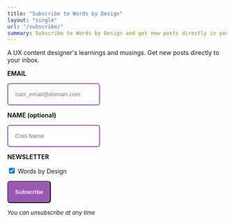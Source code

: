 ```yaml
---
title: "Subscribe to Words by Design"
layout: "single"
url: "/subscribe/"
summary: Subscribe to Words by Design and get new posts directly in your inbox.
---
```

<head>
<style> 
      input[type="email"],
      input[type="text"],
      input[type="checkbox"],
      /*input[type="submit"],*/
      textarea {
        border: 2px solid #9b59b6;
        padding: 16px;
        outline: none;
        color: #9b59b6;
        border-radius: 6px;
        /* border-bottom: 1px solid #000; /* You can adjust the color and thickness of the outline */
      }
      input[type="submit"],
      textarea {
        padding: 16px;
        color:  #f4ecf7;
        background: #9b59b6;
        font-weight: bold;
        border-radius: 6px;
      }
    </style>
</head>
<body>
<form method="post" action="https://wbd.pikapod.net/subscription/form" class="listmonk-form">
    <div>
        <!--<h3>Subscribe</h3>-->
        A UX content designer's learnings and musings. Get new posts directly to your inbox.
        <p></p>
        <input type="hidden" name="nonce" />
        <label for="email"><strong>EMAIL</strong></label>
        <p><input type="email" name="email" required placeholder="cool_email@domain.com" /></p>
        <label for="name"><strong>NAME (optional)</strong></label>
          <p><input type="text" name="name" placeholder="Cool Name" /></p>
        <label for="1"><strong>NEWSLETTER</strong></label>
        <p><input id="d807c" type="checkbox" name="l" checked value="d807ce2f-699a-498a-a51f-e8d89c99a51c" />
          <label for="d807c">Words by Design</label><br /><!--<span>A UX content designer's exploration of topics related to UX. Resources will also be shared so we can learn together.</span>-->
        </p>
        <p><input type="submit" value="Subscribe" /></p>
        <p style="font-size: small"><em>You can unsubscribe at any time</em></p>
    </div>
</form>
</body>